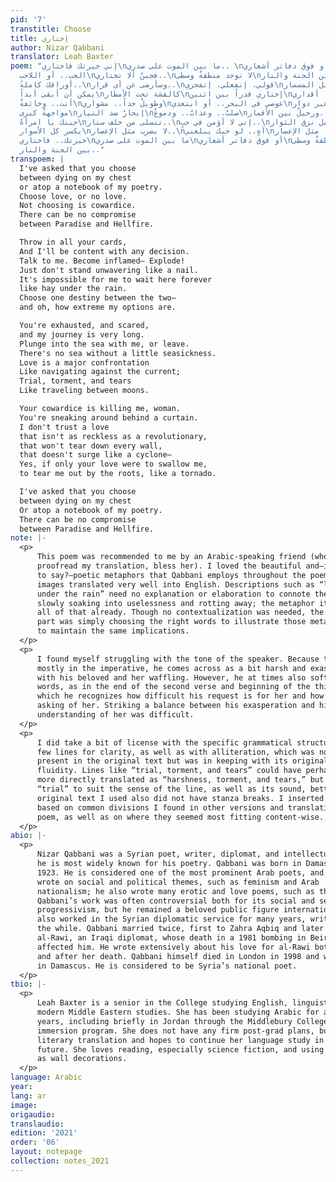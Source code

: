 ```yaml
---
pid: '7'
transtitle: Choose
title: إختاري
author: Nizar Qabbani
translator: Leah Baxter
poem: "إني خيرتك فاختاري\nما بين الموت على صدري.. \nأو فوق دفاتر أشعاري..\nإختاري
  الحب.. أو اللاحب\nفجبنٌ ألا تختاري..\nلا توجد منطقةٌ وسطى\nما بين الجنة والنار..\nإرمي
  أوراقك كاملةً..\nوسأرضى عن أي قرار..\nقولي. إنفعلي. إنفجري\nلا تقفي مثل المسمار..\nلا
  يمكن أن أبقى أبداً\nكالقشة تحت الأمطار\nإختاري قدراً بين اثنين\nوما أعنفها أقداري..\nمرهقةٌ
  أنت.. وخائفةٌ\nوطويلٌ جداً.. مشواري\nغوصي في البحر.. أو ابتعدي\nلا بحرٌ من غير دوار..\nالحب
  مواجهةٌ كبرى\nإبحارٌ ضد التيار\nصلبٌ.. وعذابٌ.. ودموعٌ\nورحيلٌ بين الأقمار..\nيقتلني
  جبنك يا امرأةً\nتتسلى من خلف ستار..\nإني لا أؤمن في حبٍ..\nلا يحمل نزق الثوار..\nلا
  يكسر كل الأسوار\nلا يضرب مثل الإعصار..\nآهٍ.. لو حبك يبلعني\nيقلعني.. مثل الإعصار..\nإني
  خيرتك.. فاختاري\nما بين الموت على صدري\nأو فوق دفاتر أشعاري\nلا توجد منطقةٌ وسطى\nما
  بين الجنة والنار.."
transpoem: |
  I've asked that you choose
  between dying on my chest
  or atop a notebook of my poetry.
  Choose love, or no love.
  Not choosing is cowardice.
  There can be no compromise
  between Paradise and Hellfire.

  Throw in all your cards,
  And I'll be content with any decision.
  Talk to me. Become inflamed— Explode!
  Just don't stand unwavering like a nail.
  It's impossible for me to wait here forever
  like hay under the rain.
  Choose one destiny between the two—
  and oh, how extreme my options are.

  You're exhausted, and scared,
  and my journey is very long.
  Plunge into the sea with me, or leave.
  There's no sea without a little seasickness.
  Love is a major confrontation
  Like navigating against the current;
  Trial, torment, and tears
  Like‬ traveling between moons.‬

  Your cowardice is killing me, woman.
  You're sneaking around behind a curtain.
  I don't trust a love
  that isn't as reckless as a revolutionary,
  that won't tear down every wall,
  that doesn't surge like a cyclone—
  Yes, if only your love were to swallow me,
  to tear me out by the roots, like a tornado.

  I've asked that you choose
  between dying on my chest
  Or atop a notebook of my poetry.
  There can be no compromise
  between Paradise and Hellfire.
note: |-
  <p>
      This poem was recommended to me by an Arabic-speaking friend (who also
      proofread my translation, bless her). I loved the beautiful and—is it silly
      to say?—poetic metaphors that Qabbani employs throughout the poem. These
      images translated very well into English. Descriptions such as “like hay
      under the rain” need no explanation or elaboration to connote the sense of
      slowly soaking into uselessness and rotting away; the metaphor itself does
      all of that already. Though no contextualization was needed, the tricky
      part was simply choosing the right words to illustrate those metaphors and
      to maintain the same implications.
  </p>
  <p>
      I found myself struggling with the tone of the speaker. Because the poem is
      mostly in the imperative, he comes across as a bit harsh and exasperated
      with his beloved and her waffling. However, he at times also softens his
      words, as in the end of the second verse and beginning of the third, in
      which he recognizes how difficult his request is for her and how much he is
      asking of her. Striking a balance between his exasperation and his
      understanding of her was difficult.
  </p>
  <p>
      I did take a bit of license with the specific grammatical structures of a
      few lines for clarity, as well as with alliteration, which was not quite as
      present in the original text but was in keeping with its original lyrical
      fluidity. Lines like “trial, torment, and tears” could have perhaps been
      more directly translated as “harshness, torment, and tears,” but I found
      “trial” to suit the sense of the line, as well as its sound, better. The
      original text I used also did not have stanza breaks. I inserted these
      based on common divisions I found in other versions and translations of the
      poem, as well as on where they seemed most fitting content-wise.
  </p>
abio: |-
  <p>
      Nizar Qabbani was a Syrian poet, writer, diplomat, and intellectual, though
      he is most widely known for his poetry. Qabbani was born in Damascus in
      1923. He is considered one of the most prominent Arab poets, and often
      wrote on social and political themes, such as feminism and Arab
      nationalism; he also wrote many erotic and love poems, such as this one.
      Qabbani’s work was often controversial both for its social and sexual
      progressivism, but he remained a beloved public figure internationally. He
      also worked in the Syrian diplomatic service for many years, writing all
      the while. Qabbani married twice, first to Zahra Aqbiq and later to Balqis
      al-Rawi, an Iraqi diplomat, whose death in a 1981 bombing in Beirut deeply
      affected him. He wrote extensively about his love for al-Rawi both before
      and after her death. Qabbani himself died in London in 1998 and was buried
      in Damascus. He is considered to be Syria’s national poet.
  </p>
tbio: |-
  <p>
      Leah Baxter is a senior in the College studying English, linguistics, and
      modern Middle Eastern studies. She has been studying Arabic for about four
      years, including briefly in Jordan through the Middlebury College language
      immersion program. She does not have any firm post-grad plans, but loves
      literary translation and hopes to continue her language study in the
      future. She loves reading, especially science fiction, and using postcards
      as wall decorations.
  </p>
language: Arabic
year: 
lang: ar
image: 
origaudio: 
translaudio: 
edition: '2021'
order: '06'
layout: notepage
collection: notes_2021
---
```

